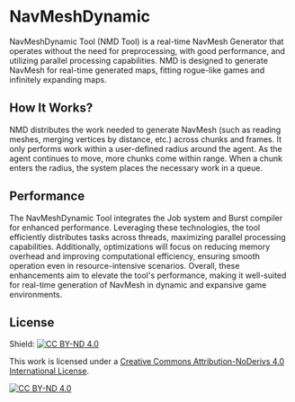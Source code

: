 # NavMeshDynamic

NavMeshDynamic Tool (NMD Tool) is a real-time NavMesh Generator that operates without the need for preprocessing, with good performance, and utilizing parallel processing capabilities. NMD is designed to generate NavMesh for real-time generated maps, fitting rogue-like games and infinitely expanding maps.

## How It Works?

NMD distributes the work needed to generate NavMesh (such as reading meshes, merging vertices by distance, etc.) across chunks and frames. It only performs work within a user-defined radius around the agent. As the agent continues to move, more chunks come within range. When a chunk enters the radius, the system places the necessary work in a queue.

## Performance

The NavMeshDynamic Tool integrates the Job system and Burst compiler for enhanced performance. Leveraging these technologies, the tool efficiently distributes tasks across threads, maximizing parallel processing capabilities. Additionally, optimizations will focus on reducing memory overhead and improving computational efficiency, ensuring smooth operation even in resource-intensive scenarios. Overall, these enhancements aim to elevate the tool's performance, making it well-suited for real-time generation of NavMesh in dynamic and expansive game environments.



## License
Shield: [![CC BY-ND 4.0][cc-by-nd-shield]][cc-by-nd]

This work is licensed under a
[Creative Commons Attribution-NoDerivs 4.0 International License][cc-by-nd].

[![CC BY-ND 4.0][cc-by-nd-image]][cc-by-nd]

[cc-by-nd]: https://creativecommons.org/licenses/by-nd/4.0/

[cc-by-nd-image]: https://licensebuttons.net/l/by-nd/4.0/88x31.png
[cc-by-nd-shield]: https://img.shields.io/badge/License-CC%20BY--ND%204.0-lightgrey.svg
